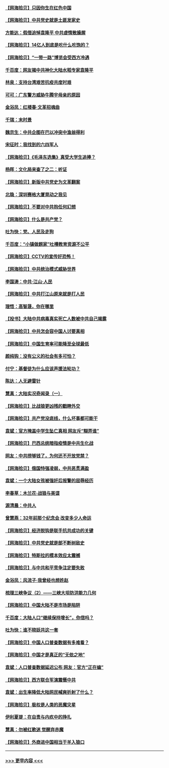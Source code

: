 #### [【网海拾贝】只因你生在红色中国](../pages/nsc993/n12979096.md?t=05280604) 
#### [【网海拾贝】中共党史就是土匪发家史](../pages/nsc993/n12976478.md?t=05280604) 
#### [方能达：假借追悼袁隆平 中共虚情散臊腥](../pages/nsc993/n12976396.md?t=05280604) 
#### [【网海拾贝】14亿人到底是吃什么吃饱的？](../pages/nsc993/n12974125.md?t=05280604) 
#### [【网海拾贝】“一带一路”博览会受西方冷遇](../pages/nsc993/n12971787.md?t=05280604) 
#### [千百度：网友揭中共神化大陆水稻专家袁隆平](../pages/nsc993/n12971733.md?t=05280604) 
#### [林泉：支持台湾艰苦抗疫共度时艰](../pages/nsc993/n12971350.md?t=05280604) 
#### [可可：广东警方威胁牛腾宇母亲的原因](../pages/nsc993/n12971100.md?t=05280604) 
#### [金浴凤：红楼春·文革招魂曲](../pages/nsc993/n12970354.md?t=05280604) 
#### [千瑞：末时景](../pages/nsc993/n12970337.md?t=05280604) 
#### [魏京生：中共企图在巴以冲突中渔翁得利](../pages/nsc993/n12970286.md?t=05280604) 
#### [宋征时：我找到的六四军人](../pages/nsc993/n12970213.md?t=05280604) 
#### [【网海拾贝】《毛泽东选集》真受大学生追捧？](../pages/nsc993/n12968779.md?t=05280604) 
#### [杨晖：文化局来查了之二：听证](../pages/nsc993/n12966528.md?t=05280604) 
#### [【网海拾贝】新版中共党史为文革翻案](../pages/nsc993/n12967526.md?t=05280604) 
#### [北隐：深圳赛格大厦晃动之我见](../pages/nsc993/n12967393.md?t=05280604) 
#### [【网海拾贝】不要对中共抱任何幻想](../pages/nsc993/n12965222.md?t=05280604) 
#### [【网海拾贝】什么是共产党？](../pages/nsc993/n12962781.md?t=05280604) 
#### [吐为快：党、人民及走狗](../pages/nsc993/n12962747.md?t=05280604) 
#### [千百度：“小镇做题家”吐槽教育资源不公平](../pages/nsc993/n12962705.md?t=05280604) 
#### [【网海拾贝】CCTV的宣传好恐怖！](../pages/nsc993/n12959984.md?t=05280604) 
#### [【网海拾贝】中共统治模式威胁世界](../pages/nsc993/n12957622.md?t=05280604) 
#### [李国涛：中共‧江山‧人民](../pages/nsc993/n12957502.md?t=05280604) 
#### [【网海拾贝】中共打江山原来就是打人民](../pages/nsc993/n12954345.md?t=05280604) 
#### [理悟：高智晟，你在哪里](../pages/nsc993/n12953115.md?t=05280604) 
#### [【投书】大陆中共病毒真实死亡人数被中共自己揭露](../pages/nsc993/n12953050.md?t=05280604) 
#### [【网海拾贝】中共怎会容中国人讨要真相](../pages/nsc993/n12952161.md?t=05280604) 
#### [【网海拾贝】中国生育率可能降至全球最低](../pages/nsc993/n12948793.md?t=05280604) 
#### [颜纯钩：没有公义的社会有多可怕？](../pages/nsc993/n12947626.md?t=05280604) 
#### [付宁：基督徒为什么应该声援法轮功？](../pages/nsc993/n12947233.md?t=05280604) 
#### [陈达：人无避雷针](../pages/nsc993/n12947098.md?t=05280604) 
#### [慧真：大陆实况奇闻录（一）](../pages/nsc993/n12945811.md?t=05280604) 
#### [【网海拾贝】比战狼更凶残的戳瞎外交](../pages/nsc993/n12945717.md?t=05280604) 
#### [【网海拾贝】共产党没底线，什么坏事都可能干](../pages/nsc993/n12942090.md?t=05280604) 
#### [袁斌：官方掩盖中学生坠亡真相 网友斥“糊弄谁”](../pages/nsc993/n12942029.md?t=05280604) 
#### [【网海拾贝】巴西总统暗指疫情是中共生化战](../pages/nsc993/n12938999.md?t=05280604) 
#### [网友：中共捞够钱了，为何还不开放党禁？](../pages/nsc993/n12938952.md?t=05280604) 
#### [【网海拾贝】俄国恃强凌弱，中共恶贯满盈](../pages/nsc993/n12936626.md?t=05280604) 
#### [袁斌：一个大陆女孩被强奸后报警的屈辱经历](../pages/nsc993/n12936547.md?t=05280604) 
#### [李春草：木兰花·战狼与美谍](../pages/nsc993/n12935995.md?t=05280604) 
#### [源清晨：中共人](../pages/nsc993/n12935589.md?t=05280604) 
#### [曾慧燕：32年前那个纪念会 改变多少人命运](../pages/nsc993/n12934233.md?t=05280604) 
#### [【网海拾贝】经济脱钩是联手抗共成功的关键](../pages/nsc993/n12934176.md?t=05280604) 
#### [【网海拾贝】中共党史就是部不断树敌史](../pages/nsc993/n12932844.md?t=05280604) 
#### [【网海拾贝】特斯拉的模本效应太震撼](../pages/nsc993/n12925626.md?t=05280604) 
#### [【网海拾贝】与中共和平竞争注定要失败](../pages/nsc993/n12923326.md?t=05280604) 
#### [金浴凤：风流子‧我曾经也想姓赵](../pages/nsc993/n12920911.md?t=05280604) 
#### [梳理三峡争议（2）——三峡大坝防洪能力几何](../pages/nsc993/n12920173.md?t=05280604) 
#### [【网海拾贝】中国大陆不是市场是陷阱](../pages/nsc993/n12920143.md?t=05280604) 
#### [千百度：大陆人口“继续保持增长”，你信吗？](../pages/nsc993/n12918946.md?t=05280604) 
#### [吐为快：谁不晓妖共这一套](../pages/nsc993/n12918941.md?t=05280604) 
#### [【网海拾贝】中国人口普查数据有多难看？](../pages/nsc993/n12917822.md?t=05280604) 
#### [【网海拾贝】中国才是真正的“无依之地”](../pages/nsc993/n12915845.md?t=05280604) 
#### [袁斌：人口普查数据延迟公布 网友：官方“正在编”](../pages/nsc993/n12915748.md?t=05280604) 
#### [【网海拾贝】西方联合军演震慑中共](../pages/nsc993/n12913466.md?t=05280604) 
#### [袁斌：出生率降低大陆网民喊爽折射了什么？](../pages/nsc993/n12913365.md?t=05280604) 
#### [【网海拾贝】极权是人类的恶魔灾星](../pages/nsc993/n12910697.md?t=05280604) 
#### [伊利夏提：在自责与内疚中的挣扎](../pages/nsc993/n12910493.md?t=05280604) 
#### [慧真：勿被红歌迷 觉醒弃赤魔](../pages/nsc993/n12910485.md?t=05280604) 
#### [【网海拾贝】外商进中国相当于羊入狼口](../pages/nsc993/n12908274.md?t=05280604) 

----
#### [ >>> 更早内容 <<< ](../indexes/nsc993-earlier.md)
